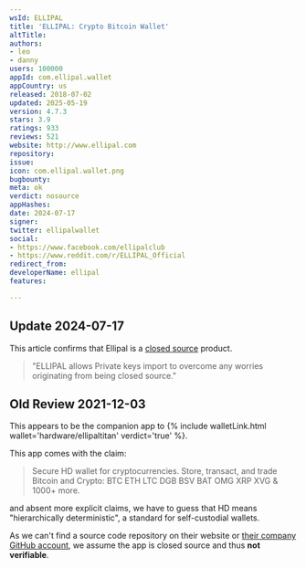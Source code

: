 ```yaml
---
wsId: ELLIPAL
title: 'ELLIPAL: Crypto Bitcoin Wallet'
altTitle: 
authors:
- leo
- danny
users: 100000
appId: com.ellipal.wallet
appCountry: us
released: 2018-07-02
updated: 2025-05-19
version: 4.7.3
stars: 3.9
ratings: 933
reviews: 521
website: http://www.ellipal.com
repository: 
issue: 
icon: com.ellipal.wallet.png
bugbounty: 
meta: ok
verdict: nosource
appHashes: 
date: 2024-07-17
signer: 
twitter: ellipalwallet
social:
- https://www.facebook.com/ellipalclub
- https://www.reddit.com/r/ELLIPAL_Official
redirect_from: 
developerName: ellipal
features: 

---
```


## Update 2024-07-17

This article confirms that Ellipal is a [closed source](https://www.ellipal.com/blogs/news/how-much-does-open-source-contribute-to-security) product.

>  "ELLIPAL allows Private keys import to overcome any worries originating from being closed source."

## Old Review 2021-12-03 

This appears to be the companion app to
{% include walletLink.html wallet='hardware/ellipaltitan' verdict='true' %}.

This app comes with the claim:

> Secure HD wallet for cryptocurrencies. Store, transact, and trade Bitcoin and
  Crypto: BTC ETH LTC DGB BSV BAT OMG XRP XVG & 1000+ more.

and absent more explicit claims, we have to guess that HD means "hierarchically
deterministic", a standard for self-custodial wallets.

As we can't find a source code repository on their website or
[their company GitHub account](https://github.com/ELLIPAL?tab=repositories&type=source),
we assume the app is closed source and thus **not verifiable**.
